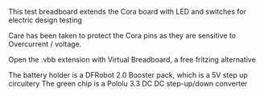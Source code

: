 This test breadboard extends the Cora board with LED and switches for electric design testing

Care has been taken to protect the Cora pins as they are sensitive to Overcurrent / voltage.


Open the .vbb extension with Virtual Breadboard, a free fritzing alternative

The battery holder is a DFRobot 2.0 Booster pack, which is a 5V step up circuitery
The green chip is a Pololu 3.3 DC DC step-up/down converter